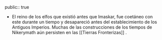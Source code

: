 public:: true

- El reino de los elfos que existió antes que Imaskar, fue coetáneo con este durante un tiempo y desapareció antes del establecimiento de los Antiguos Imperios. Muchas de las construcciones de los tiempos de Nikerymath aún persisten en las [[Tierras Fronterizas]] .